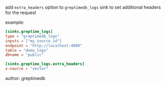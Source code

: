 add `extra_headers` option to `greptimedb_logs` sink to set additional headers for the request

example:

```toml
[sinks.greptime_logs]
type = "greptimedb_logs"
inputs = ["my_source_id"]
endpoint = "http://localhost:4000"
table = "demo_logs"
dbname = "public"

[sinks.greptime_logs.extra_headers]
x-source = "vector"
```


author: greptimedb
